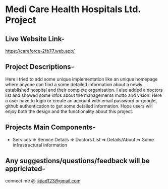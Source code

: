 # Medi Care Health Hospitals Ltd. Project

## Live Website Link-
   https://careforce-2fb77.web.app/
   
## Project Descriptions-
Here i tried to add some unique implementation like an unique homepage where anyone can find a some detailed information about a newly established hospital and their complete organisation. I also added a doctors list and showed some infos about the managements motto and vision. Here a user have to login or create an account with email password or google, github authentication to get some detailed information. Hope users will enjoy both the design and the functionality about this project.

## Projects Main Components-
- Services
=> Service Details
=> Doctors List
=> Details/About
=> Some infrastructural information

## Any suggestions/questions/feedback will be appriciated-
connect me @ ikjiad123@gmail.com

